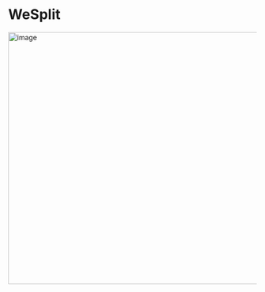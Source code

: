 # WeSplit
<img width="511" alt="image" src="https://github.com/guraygul/WeSplit/assets/58820744/d3398a2d-7135-4a2a-b1f7-bfce59d02c2d">
